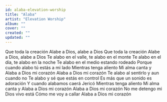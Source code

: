```yaml
---
id: alaba-elevation-worship
title: "Alaba"
artist: "Elevation Worship"
album: ""
cover: ""
created: ""
updated: ""
---
```


Que toda la creación
Alabe a Dios, alabe a Dios
Que toda la creación
Alabe a Dios, alabe a Dios
Te alabo en el valle, te alabo en el monte
Te alabo en el día, te alabo en la noche
Te alabo en el medio estando rodeado
Porque cuando alabo tú estás a mi lado
Mientras tenga aliento
Mi alma canta y
Alaba a Dios mi corazón
Alaba a Dios mi corazón
Te alabo al sentirlo y aun cuando no
Te alabo y sé que estás en control
Es más que un sonido es adoración
Y cuando alabamos caerá Jеricó
Mientras tenga aliento
Mi alma canta y
Alaba a Dios mi corazón
Alaba a Dios mi corazón
No mе detengo mi Dios vivo está
Cómo me voy a callar
Alaba a Dios mi corazón